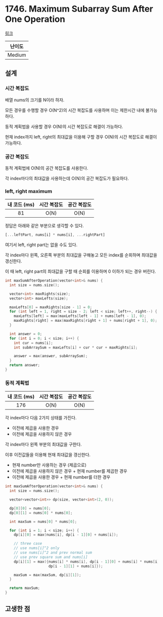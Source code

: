# 1746. Maximum Subarray Sum After One Operation

[링크](https://leetcode.com/problems/maximum-subarray-sum-after-one-operation/description/)

| 난이도 |
| :----: |
| Medium |

## 설계

### 시간 복잡도

배열 nums의 크기를 N이라 하자.

모든 경우를 수행할 경우 O(N^2)의 시간 복잡도를 사용하며 이는 제한시간 내에 불가능하다.

동적 계획법을 사용할 경우 O(N)의 시간 복잡도로 해결이 가능하다.

현재 index까지 left, right의 최대값을 이용해 구할 경우 O(N)의 시간 복잡도로 해결이 가능하다.

### 공간 복잡도

동적 계획법에 O(N)의 공간 복잡도를 사용한다.

각 index마다의 최대값을 사용하는데 O(N)의 공간 복잡도가 필요하다.

### left, right maximum

| 내 코드 (ms) | 시간 복잡도 | 공간 복잡도 |
| :----------: | :---------: | :---------: |
|      81      |    O(N)     |    O(N)     |

정답은 아래와 같은 부분으로 생각할 수 있다.

```javascript
[...leftPart, nums[i] * nums[i], ...rightPart]
```

여기서 left, right part는 없을 수도 있다.

각 index마다 왼쪽, 오른쪽 부분의 최대값을 구해놓고 모든 index를 순회하며 최대값을 갱신한다.

이 때 left, right part의 최대값을 구할 때 순회를 이용하며 0 이하가 되는 경우 버린다.

```cpp
int maxSumAfterOperation(vector<int>& nums) {
  int size = nums.size();

  vector<int> maxRights(size);
  vector<int> maxLefts(size);

  maxLefts[0] = maxRights[size - 1] = 0;
  for (int left = 1, right = size - 2; left < size; left++, right--) {
    maxLefts[left] = max(maxLefts[left - 1] + nums[left - 1], 0);
    maxRights[right] = max(maxRights[right + 1] + nums[right + 1], 0);
  }

  int answer = 0;
  for (int i = 0; i < size; i++) {
    int cur = nums[i];
    int subArraySum = maxLefts[i] + cur * cur + maxRights[i];

    answer = max(answer, subArraySum);
  }
  return answer;
}
```

### 동적 계획법

| 내 코드 (ms) | 시간 복잡도 | 공간 복잡도 |
| :----------: | :---------: | :---------: |
|     176      |    O(N)     |    O(N)     |

각 index마다 다음 2가지 상태를 가진다.

- 이전에 제곱을 사용한 경우
- 이전에 제곱을 사용하지 않은 경우

각 index마다 왼쪽 부분의 최대값을 구한다.

이후 이전값들을 이용해 현재 최대값을 갱신한다.

- 현재 number만 사용하는 경우 (제곱으로)
- 이전에 제곱을 사용하지 않은 경우 + 현재 number를 제곱한 경우
- 이전에 제곱을 사용한 경우 + 현재 number를 더한 경우

```cpp
int maxSumAfterOperation(vector<int>& nums) {
  int size = nums.size();

  vector<vector<int>> dp(size, vector<int>(2, 0));

  dp[0][0] = nums[0];
  dp[0][1] = nums[0] * nums[0];

  int maxSum = nums[0] * nums[0];

  for (int i = 1; i < size; i++) {
    dp[i][0] = max(nums[i], dp[i - 1][0] + nums[i]);

    // three case
    // use nums[i]^2 only
    // use nums[i]^2 and prev normal sum
    // use prev square sum and nums[i]
    dp[i][1] = max({nums[i] * nums[i], dp[i - 1][0] + nums[i] * nums[i],
                    dp[i - 1][1] + nums[i]});

    maxSum = max(maxSum, dp[i][1]);
  }

  return maxSum;
}
```

## 고생한 점
